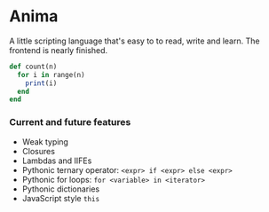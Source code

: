 # Anima

A little scripting language that's easy to to read, write and learn. The frontend is nearly finished.


```ruby
def count(n)
  for i in range(n)
    print(i)
  end
end
```

### Current and future features

* Weak typing
* Closures
* Lambdas and IIFEs
* Pythonic ternary operator: `<expr> if <expr> else <expr>`
* Pythonic for loops: `for <variable> in <iterator>`
* Pythonic dictionaries
* JavaScript style `this`
